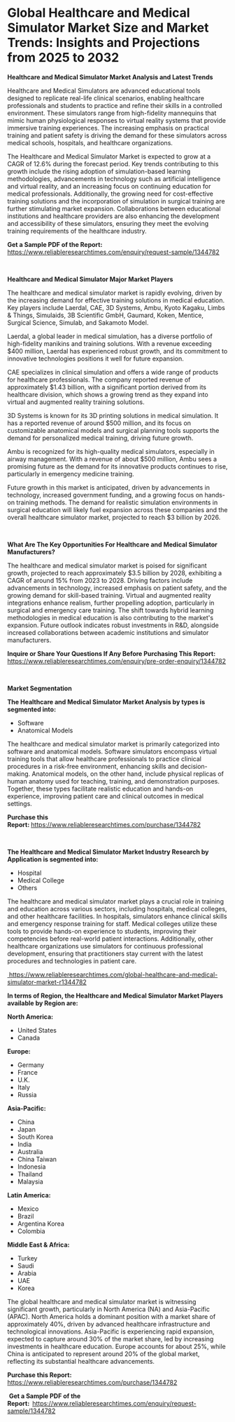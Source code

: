 <p><h1>Global Healthcare and Medical Simulator Market Size and Market Trends: Insights and Projections from 2025 to 2032</h1></p><p><strong>Healthcare and Medical Simulator Market Analysis and Latest Trends</strong></p>
<p><p>Healthcare and Medical Simulators are advanced educational tools designed to replicate real-life clinical scenarios, enabling healthcare professionals and students to practice and refine their skills in a controlled environment. These simulators range from high-fidelity mannequins that mimic human physiological responses to virtual reality systems that provide immersive training experiences. The increasing emphasis on practical training and patient safety is driving the demand for these simulators across medical schools, hospitals, and healthcare organizations.</p><p>The Healthcare and Medical Simulator Market is expected to grow at a CAGR of 12.6% during the forecast period. Key trends contributing to this growth include the rising adoption of simulation-based learning methodologies, advancements in technology such as artificial intelligence and virtual reality, and an increasing focus on continuing education for medical professionals. Additionally, the growing need for cost-effective training solutions and the incorporation of simulation in surgical training are further stimulating market expansion. Collaborations between educational institutions and healthcare providers are also enhancing the development and accessibility of these simulators, ensuring they meet the evolving training requirements of the healthcare industry.</p></p>
<p><strong>Get a Sample PDF of the Report:&nbsp;</strong> <a href="https://www.reliableresearchtimes.com/enquiry/request-sample/1344782?utm_campaign=2646&utm_medium=2&utm_source=Github&utm_content=ia&utm_term=14042025&utm_id=healthcare-and-medical-simulator">https://www.reliableresearchtimes.com/enquiry/request-sample/1344782</a></p>
<p>&nbsp;</p>
<p><strong>Healthcare and Medical Simulator Major Market Players</strong></p>
<p><p>The healthcare and medical simulator market is rapidly evolving, driven by the increasing demand for effective training solutions in medical education. Key players include Laerdal, CAE, 3D Systems, Ambu, Kyoto Kagaku, Limbs & Things, Simulaids, 3B Scientific GmbH, Gaumard, Koken, Mentice, Surgical Science, Simulab, and Sakamoto Model.</p><p>Laerdal, a global leader in medical simulation, has a diverse portfolio of high-fidelity manikins and training solutions. With a revenue exceeding $400 million, Laerdal has experienced robust growth, and its commitment to innovative technologies positions it well for future expansion.</p><p>CAE specializes in clinical simulation and offers a wide range of products for healthcare professionals. The company reported revenue of approximately $1.43 billion, with a significant portion derived from its healthcare division, which shows a growing trend as they expand into virtual and augmented reality training solutions.</p><p>3D Systems is known for its 3D printing solutions in medical simulation. It has a reported revenue of around $500 million, and its focus on customizable anatomical models and surgical planning tools supports the demand for personalized medical training, driving future growth.</p><p>Ambu is recognized for its high-quality medical simulators, especially in airway management. With a revenue of about $500 million, Ambu sees a promising future as the demand for its innovative products continues to rise, particularly in emergency medicine training.</p><p>Future growth in this market is anticipated, driven by advancements in technology, increased government funding, and a growing focus on hands-on training methods. The demand for realistic simulation environments in surgical education will likely fuel expansion across these companies and the overall healthcare simulator market, projected to reach $3 billion by 2026.</p></p>
<p>&nbsp;</p>
<p><strong>What Are The Key Opportunities For Healthcare and Medical Simulator Manufacturers?</strong></p>
<p><p>The healthcare and medical simulator market is poised for significant growth, projected to reach approximately $3.5 billion by 2028, exhibiting a CAGR of around 15% from 2023 to 2028. Driving factors include advancements in technology, increased emphasis on patient safety, and the growing demand for skill-based training. Virtual and augmented reality integrations enhance realism, further propelling adoption, particularly in surgical and emergency care training. The shift towards hybrid learning methodologies in medical education is also contributing to the market's expansion. Future outlook indicates robust investments in R&D, alongside increased collaborations between academic institutions and simulator manufacturers.</p></p>
<p><strong>Inquire or Share Your Questions If Any Before Purchasing This Report:</strong> <a href="https://www.reliableresearchtimes.com/enquiry/pre-order-enquiry/1344782?utm_campaign=2646&utm_medium=2&utm_source=Github&utm_content=ia&utm_term=14042025&utm_id=healthcare-and-medical-simulator">https://www.reliableresearchtimes.com/enquiry/pre-order-enquiry/1344782</a></p>
<p>&nbsp;</p>
<p><strong>Market Segmentation</strong></p>
<p><strong>The Healthcare and Medical Simulator Market Analysis by types is segmented into:</strong></p>
<p><ul><li>Software</li><li>Anatomical Models</li></ul></p>
<p><p>The healthcare and medical simulator market is primarily categorized into software and anatomical models. Software simulators encompass virtual training tools that allow healthcare professionals to practice clinical procedures in a risk-free environment, enhancing skills and decision-making. Anatomical models, on the other hand, include physical replicas of human anatomy used for teaching, training, and demonstration purposes. Together, these types facilitate realistic education and hands-on experience, improving patient care and clinical outcomes in medical settings.</p></p>
<p><strong>Purchase this Report:&nbsp;</strong><a href="https://www.reliableresearchtimes.com/purchase/1344782?utm_campaign=2646&utm_medium=2&utm_source=Github&utm_content=ia&utm_term=14042025&utm_id=healthcare-and-medical-simulator">https://www.reliableresearchtimes.com/purchase/1344782</a></p>
<p>&nbsp;</p>
<p><strong>The Healthcare and Medical Simulator Market Industry Research by Application is segmented into:</strong></p>
<p><ul><li>Hospital</li><li>Medical College</li><li>Others</li></ul></p>
<p><p>The healthcare and medical simulator market plays a crucial role in training and education across various sectors, including hospitals, medical colleges, and other healthcare facilities. In hospitals, simulators enhance clinical skills and emergency response training for staff. Medical colleges utilize these tools to provide hands-on experience to students, improving their competencies before real-world patient interactions. Additionally, other healthcare organizations use simulators for continuous professional development, ensuring that practitioners stay current with the latest procedures and technologies in patient care.</p></p>
<p><a href="https://www.reliableresearchtimes.com/global-healthcare-and-medical-simulator-market-r1344782?utm_campaign=2646&utm_medium=2&utm_source=Github&utm_content=ia&utm_term=14042025&utm_id=healthcare-and-medical-simulator">&nbsp;https://www.reliableresearchtimes.com/global-healthcare-and-medical-simulator-market-r1344782</a></p>
<p><strong>In terms of Region, the Healthcare and Medical Simulator Market Players available by Region are:</strong></p>
<p>
    <p> <strong> North America: </strong>
        <ul>
            <li>United States</li>
            <li>Canada</li>
        </ul>
        </p> 
    <p> <strong> Europe: </strong>
        <ul>
            <li>Germany</li>
            <li>France</li>
            <li>U.K.</li>
            <li>Italy</li>
            <li>Russia</li>
        </ul>
        </p> 
    <p> <strong> Asia-Pacific: </strong>
        <ul>
            <li>China</li>
            <li>Japan</li>
            <li>South Korea</li>
            <li>India</li>
            <li>Australia</li>
            <li>China Taiwan</li>
            <li>Indonesia</li>
            <li>Thailand</li>
            <li>Malaysia</li>
        </ul>
        </p> 
    <p> <strong> Latin America: </strong>
        <ul>
            <li>Mexico</li>
            <li>Brazil</li>
            <li>Argentina Korea</li>
            <li>Colombia</li>
        </ul>
        </p> 
    <p> <strong> Middle East & Africa: </strong>
        <ul>
            <li>Turkey</li>
            <li>Saudi</li>
            <li>Arabia</li>
            <li>UAE</li>
            <li>Korea</li>
        </ul>
    </p>
    </p>
<p><p>The global healthcare and medical simulator market is witnessing significant growth, particularly in North America (NA) and Asia-Pacific (APAC). North America holds a dominant position with a market share of approximately 40%, driven by advanced healthcare infrastructure and technological innovations. Asia-Pacific is experiencing rapid expansion, expected to capture around 30% of the market share, led by increasing investments in healthcare education. Europe accounts for about 25%, while China is anticipated to represent around 20% of the global market, reflecting its substantial healthcare advancements.</p></p>
<p><strong>Purchase this Report: </strong><a href="https://www.reliableresearchtimes.com/purchase/1344782?utm_campaign=2646&utm_medium=2&utm_source=Github&utm_content=ia&utm_term=14042025&utm_id=healthcare-and-medical-simulator">https://www.reliableresearchtimes.com/purchase/1344782</a></p>
<p>&nbsp;<strong>Get a Sample PDF of the Report:&nbsp;&nbsp;</strong><a href="https://www.reliableresearchtimes.com/enquiry/request-sample/1344782?utm_campaign=2646&utm_medium=2&utm_source=Github&utm_content=ia&utm_term=14042025&utm_id=healthcare-and-medical-simulator">https://www.reliableresearchtimes.com/enquiry/request-sample/1344782</a></p>
<p><strong></strong></p>
<p><p></p><p></p><p></p></p>
